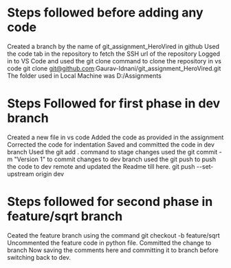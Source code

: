 # Steps followed before adding any code
Created a branch by the name of git_assignment_HeroVired in github
Used the code tab in the repository to fetch the SSH url of the repository
Logged in to VS Code and used the git clone command to clone the repository in vs code 
git clone git@github.com:Gaurav-Idnani/git_assignment_HeroVired.git
The folder used in Local Machine was D:/Assignments

# Steps Followed for first phase in dev branch
Created a new file in vs code
Added the code as provided in the assignment
Corrected the code for indentation
Saved and committed the code in dev branch
Used the git add . command to stage changes
used the git commit -m "Version 1" to commit changes to dev branch
used the git push to push the code to dev remote and updated the Readme till here.
git push --set-upstream origin dev

# Steps followed for second phase in feature/sqrt branch
Ceated the feature branch using the command git checkout -b feature/sqrt
Uncommented the feature code in python file.
Committed the change to branch
Now saving the comments here and committing it to branch before switching back to dev.


